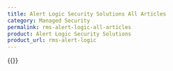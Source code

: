 ```yaml
---
title: Alert Logic Security Solutions All Articles
category: Managed Security
permalink: rms-alert-logic-all-articles
product: Alert Logic Security Solutions
product_url: rms-alert-logic
---
```


{{<list product_url="rms-alert-logic">}}